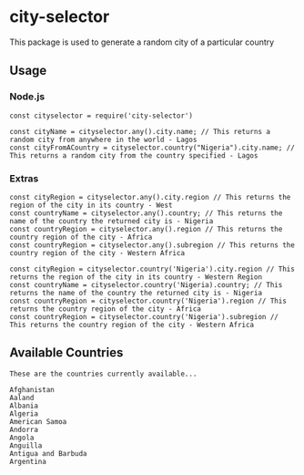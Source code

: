 # city-selector
This package is used to generate a random city of a particular country

## Usage

### Node.js

    const cityselector = require('city-selector')

    const cityName = cityselector.any().city.name; // This returns a random city from anywhere in the world - Lagos
    const cityFromACountry = cityselector.country("Nigeria").city.name; // This returns a random city from the country specified - Lagos
    
### Extras
  
    const cityRegion = cityselector.any().city.region // This returns the region of the city in its country - West
    const countryName = cityselector.any().country; // This returns the name of the country the returned city is - Nigeria
    const countryRegion = cityselector.any().region // This returns the country region of the city - Africa
    const countryRegion = cityselector.any().subregion // This returns the country region of the city - Western Africa

    const cityRegion = cityselector.country('Nigeria').city.region // This returns the region of the city in its country - Western Region
    const countryName = cityselector.country('Nigeria).country; // This returns the name of the country the returned city is - Nigeria
    const countryRegion = cityselector.country('Nigeria').region // This returns the country region of the city - Africa
    const countryRegion = cityselector.country('Nigeria').subregion // This returns the country region of the city - Western Africa
    
## Available Countries

    These are the countries currently available...
    
    Afghanistan
    Aaland
    Albania
    Algeria
    American Samoa
    Andorra
    Angola
    Anguilla
    Antigua and Barbuda
    Argentina
